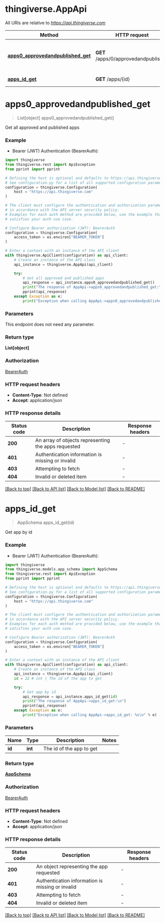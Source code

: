# thingiverse.AppApi

All URIs are relative to *https://api.thingiverse.com*

Method | HTTP request | Description
------------- | ------------- | -------------
[**apps0_approvedandpublished_get**](AppApi.md#apps0_approvedandpublished_get) | **GET** /apps/0/approvedandpublished | Get all approved and published apps
[**apps_id_get**](AppApi.md#apps_id_get) | **GET** /apps/{id} | Get app by id


# **apps0_approvedandpublished_get**
> List[object] apps0_approvedandpublished_get()

Get all approved and published apps

### Example

* Bearer (JWT) Authentication (BearerAuth):

```python
import thingiverse
from thingiverse.rest import ApiException
from pprint import pprint

# Defining the host is optional and defaults to https://api.thingiverse.com
# See configuration.py for a list of all supported configuration parameters.
configuration = thingiverse.Configuration(
    host = "https://api.thingiverse.com"
)

# The client must configure the authentication and authorization parameters
# in accordance with the API server security policy.
# Examples for each auth method are provided below, use the example that
# satisfies your auth use case.

# Configure Bearer authorization (JWT): BearerAuth
configuration = thingiverse.Configuration(
    access_token = os.environ["BEARER_TOKEN"]
)

# Enter a context with an instance of the API client
with thingiverse.ApiClient(configuration) as api_client:
    # Create an instance of the API class
    api_instance = thingiverse.AppApi(api_client)

    try:
        # Get all approved and published apps
        api_response = api_instance.apps0_approvedandpublished_get()
        print("The response of AppApi->apps0_approvedandpublished_get:\n")
        pprint(api_response)
    except Exception as e:
        print("Exception when calling AppApi->apps0_approvedandpublished_get: %s\n" % e)
```



### Parameters

This endpoint does not need any parameter.

### Return type

**List[object]**

### Authorization

[BearerAuth](../README.md#BearerAuth)

### HTTP request headers

 - **Content-Type**: Not defined
 - **Accept**: application/json

### HTTP response details

| Status code | Description | Response headers |
|-------------|-------------|------------------|
**200** | An array of objects representing the apps requested |  -  |
**401** | Authentication information is missing or invalid |  -  |
**403** | Attempting to fetch |  -  |
**404** | Invalid or deleted item |  -  |

[[Back to top]](#) [[Back to API list]](../README.md#documentation-for-api-endpoints) [[Back to Model list]](../README.md#documentation-for-models) [[Back to README]](../README.md)

# **apps_id_get**
> AppSchema apps_id_get(id)

Get app by id

### Example

* Bearer (JWT) Authentication (BearerAuth):

```python
import thingiverse
from thingiverse.models.app_schema import AppSchema
from thingiverse.rest import ApiException
from pprint import pprint

# Defining the host is optional and defaults to https://api.thingiverse.com
# See configuration.py for a list of all supported configuration parameters.
configuration = thingiverse.Configuration(
    host = "https://api.thingiverse.com"
)

# The client must configure the authentication and authorization parameters
# in accordance with the API server security policy.
# Examples for each auth method are provided below, use the example that
# satisfies your auth use case.

# Configure Bearer authorization (JWT): BearerAuth
configuration = thingiverse.Configuration(
    access_token = os.environ["BEARER_TOKEN"]
)

# Enter a context with an instance of the API client
with thingiverse.ApiClient(configuration) as api_client:
    # Create an instance of the API class
    api_instance = thingiverse.AppApi(api_client)
    id = 22 # int | The id of the app to get

    try:
        # Get app by id
        api_response = api_instance.apps_id_get(id)
        print("The response of AppApi->apps_id_get:\n")
        pprint(api_response)
    except Exception as e:
        print("Exception when calling AppApi->apps_id_get: %s\n" % e)
```



### Parameters


Name | Type | Description  | Notes
------------- | ------------- | ------------- | -------------
 **id** | **int**| The id of the app to get | 

### Return type

[**AppSchema**](AppSchema.md)

### Authorization

[BearerAuth](../README.md#BearerAuth)

### HTTP request headers

 - **Content-Type**: Not defined
 - **Accept**: application/json

### HTTP response details

| Status code | Description | Response headers |
|-------------|-------------|------------------|
**200** | An object representing the app requested |  -  |
**401** | Authentication information is missing or invalid |  -  |
**403** | Attempting to fetch |  -  |
**404** | Invalid or deleted item |  -  |

[[Back to top]](#) [[Back to API list]](../README.md#documentation-for-api-endpoints) [[Back to Model list]](../README.md#documentation-for-models) [[Back to README]](../README.md)

